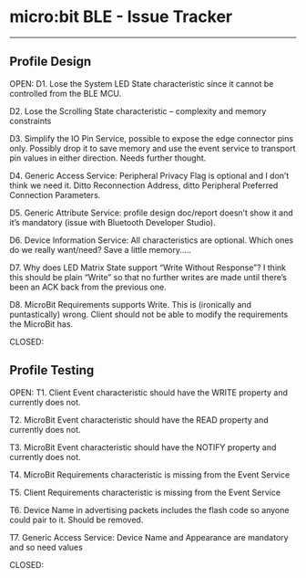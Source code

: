 # micro:bit BLE - Issue Tracker
----------

Profile Design
--------------

OPEN:
D1. Lose the System LED State characteristic since it cannot be controlled from the BLE MCU.

D2. Lose the Scrolling State characteristic – complexity and memory constraints

D3. Simplify the IO Pin Service, possible to expose the edge connector pins only. Possibly drop it to save memory and use the event service to transport pin values in either direction. Needs further thought.

D4. Generic Access Service: Peripheral Privacy Flag is optional and I don’t think we need it. Ditto Reconnection Address, ditto Peripheral Preferred Connection Parameters.

D5. Generic Attribute Service: profile design doc/report doesn’t show it and it’s mandatory (issue with Bluetooth Developer Studio). 

D6. Device Information Service: All characteristics are optional. Which ones do we really want/need? Save a little memory.....

D7. Why does LED Matrix State support “Write Without Response”? I think this should be plain “Write” so that no further writes are made until there’s been an ACK back from the previous one.

D8. MicroBit Requirements supports Write. This is (ironically and puntastically) wrong. Client should not be able to modify the requirements the MicroBit has.

CLOSED:

Profile Testing
---------------

OPEN:
T1. Client Event characteristic should have the WRITE property and currently does not.

T2. MicroBit Event characteristic should have the READ property and currently does not.

T3. MicroBit Event characteristic should have the NOTIFY property and currently does not.

T4. MicroBit Requirements characteristic is missing from the Event Service

T5. Client Requirements characteristic is missing from the Event Service

T6. Device Name in advertising packets includes the flash code so anyone could pair to it. Should be removed.

T7. Generic Access Service: Device Name and Appearance are mandatory and so need values

CLOSED:
